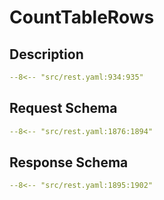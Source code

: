 # CountTableRows

## Description

```yaml
--8<-- "src/rest.yaml:934:935"
```

## Request Schema

```yaml
--8<-- "src/rest.yaml:1876:1894"
```
## Response Schema

```yaml
--8<-- "src/rest.yaml:1895:1902"
```

